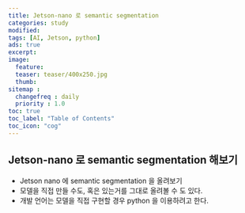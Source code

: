 ```yaml
---
title: Jetson-nano 로 semantic segmentation
categories: study
modified: 
tags: [AI, Jetson, python]
ads: true
excerpt:
image:
  feature:
  teaser: teaser/400x250.jpg
  thumb:
sitemap :
  changefreq : daily
  priority : 1.0
toc: true
toc_label: "Table of Contents"
toc_icon: "cog" 
---
```


## Jetson-nano 로 semantic segmentation 해보기
* Jetson nano 에 semantic segmentation 을 올려보기
* 모델을 직접 만들 수도, 혹은 있는거를 그대로 올려볼 수 도 있다.
* 개발 언어는 모델을 직접 구현할 경우 python 을 이용하려고 한다.

